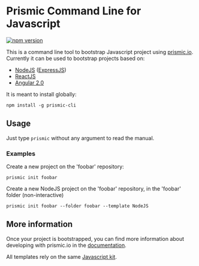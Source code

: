 # Prismic Command Line for Javascript

[![npm version](https://badge.fury.io/js/prismic-cli.svg)](http://badge.fury.io/js/prismic-cli)

This is a command line tool to bootstrap Javascript project using [prismic.io](https://prismic.io). Currently it can be used to bootstrap projects based on:

* [NodeJS](https://nodejs.org/) ([ExpressJS](https://expressjs.com/))
* [ReactJS](https://facebook.github.io/react/)
* [Angular 2.0](https://angular.io/)

It is meant to install globally:

```
npm install -g prismic-cli
```

## Usage

Just type `prismic` without any argument to read the manual.

### Examples

Create a new project on the 'foobar' repository:
```
prismic init foobar
```

Create a new NodeJS project on the 'foobar' repository, in the 'foobar' folder (non-interactive)
```
prismic init foobar --folder foobar --template NodeJS
```

## More information

Once your project is bootstrapped, you can find more information about developing with prismic.io in the [documentation](http://prismic.io/docs).

All templates rely on the same [Javascript kit](https://github.com/prismicio/javascript-kit).

